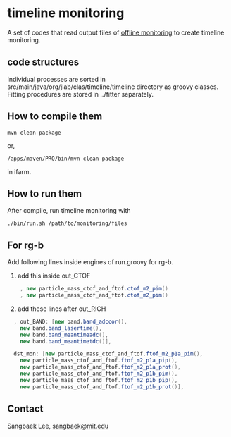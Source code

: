 # timeline monitoring

A set of codes that read output files of [offline monitoring](https://github.com/JeffersonLab/clas12_monitoring) to create timeline monitoring.

## code structures

Individual processes are sorted in src/main/java/org/jlab/clas/timeline/timeline directory as groovy classes.
Fitting procedures are stored in ../fitter separately.

## How to compile them
```
mvn clean package
```
or,
```
/apps/maven/PRO/bin/mvn clean package   
```
in ifarm.

## How to run them

After compile, run timeline monitoring with

```
./bin/run.sh /path/to/monitoring/files
```

## For rg-b

Add following lines inside engines of run.groovy for rg-b.

1. add this inside out_CTOF

```groovy
    , new particle_mass_ctof_and_ftof.ctof_m2_pim()
    , new particle_mass_ctof_and_ftof.ctof_m2_pim()
```

2. add these lines after out_RICH

```groovy
  , out_BAND: [new band.band_adccor(),
    new band.band_lasertime(),
    new band.band_meantimeadc(),
    new band.band_meantimetdc()],

  dst_mon: [new particle_mass_ctof_and_ftof.ftof_m2_p1a_pim(),
    new particle_mass_ctof_and_ftof.ftof_m2_p1a_pip(),
    new particle_mass_ctof_and_ftof.ftof_m2_p1a_prot(),
    new particle_mass_ctof_and_ftof.ftof_m2_p1b_pim(),
    new particle_mass_ctof_and_ftof.ftof_m2_p1b_pip(),
    new particle_mass_ctof_and_ftof.ftof_m2_p1b_prot()],
```

## Contact

Sangbaek Lee, sangbaek@mit.edu
